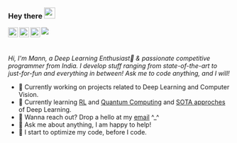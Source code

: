 ### Hey there <img src="https://media.giphy.com/media/hvRJCLFzcasrR4ia7z/giphy.gif" width="25px">

<a href="https://twitter.com/punsbymann">
  <img align="left" alt="Mann Patel's | Twitter" width="22px" src="https://raw.githubusercontent.com/peterthehan/peterthehan/master/assets/twitter.svg" />
</a>
<a href="https://www.linkedin.com/in/manncodes/">
  <img align="left" alt="Mann's LinkedIN" width="22px" src="https://raw.githubusercontent.com/peterthehan/peterthehan/master/assets/linkedin.svg" />
</a>
<a href="https://open.spotify.com/user/djh04wljbi0d2jzr1de8hs5o8?si=MAEG3HjvTZmM1JL4Hjotww&utm_source=copy-link&dl_branch=1">
  <img align="left" alt="Mann's Spotify" width="22px" src="https://raw.githubusercontent.com/peterthehan/peterthehan/master/assets/spotify.svg" />
</a>

![](https://visitor-badge.glitch.me/badge?page_id=manncodes.manncodes)

<br />

*Hi, I'm Mann, a Deep Learning Enthusiast🚀 & passionate competitive programmer from India. I develop stuff ranging from state-of-the-art to just-for-fun and everything in between! Ask me to code anything, and I will!*

- 🔭 Currently working on projects related to Deep Learning and Computer Vision.
- 🌱 Currently learning [RL](https://www.coursera.org/specializations/reinforcement-learning) and [Quantum Computing](https://github.com/desireevl/awesome-quantum-computing) and [SOTA approches](https://paperswithcode.com/sota) of Deep Learning.
- 💼 Wanna reach out? Drop a hello at my [email](mailto:manncodes@gmail.com) ^_^
- 💬 Ask me about anything, I am happy to help!
- 😬 I start to optimize my code, before I code.






